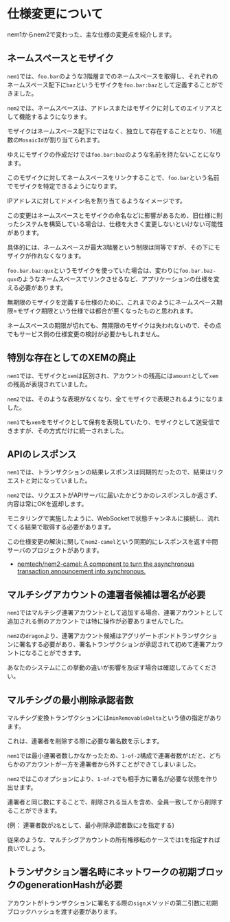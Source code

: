 # 仕様変更について

nem1からnem2で変わった、主な仕様の変更点を紹介します。


## ネームスペースとモザイク

`nem1`では、`foo.bar`のような3階層までのネームスペースを取得し、それぞれのネームスペース配下に`baz`というモザイクを`foo.bar:baz`として定義することができました。

`nem2`では、ネームスペースは、アドレスまたはモザイクに対してのエイリアスとして機能するようになります。

モザイクはネームスペース配下にではなく、独立して存在することとなり、16進数の`MosaicId`が割り当てられます。

ゆえにモザイクの作成だけでは`foo.bar:baz`のような名前を持たないことになります。

このモザイクに対してネームスペースをリンクすることで、`foo.bar`という名前でモザイクを特定できるようになります。

IPアドレスに対してドメイン名を割り当てるようなイメージです。

この変更はネームスペースとモザイクの命名などに影響があるため、旧仕様に則ったシステムを構築している場合は、仕様を大きく変更しないといけない可能性があります。

具体的には、ネームスペースが最大3階層という制限は同等ですが、その下にモザイクが作れなくなります。

`foo.bar.baz:qux`というモザイクを使っていた場合は、変わりに`foo.bar.baz-qux`のようなネームスペースでリンクさせるなど、アプリケーションの仕様を変える必要があります。

無期限のモザイクを定義する仕様のために、これまでのようにネームスペース期限=モザイク期限という仕様では都合が悪くなったものと思われます。

ネームスペースの期限が切れても、無期限のモザイクは失われないので、その点でもサービス側の仕様変更の検討が必要かもしれません。


## 特別な存在としてのXEMの廃止

`nem1`では、モザイクと`xem`は区別され、アカウントの残高には`amount`として`xem`の残高が表現されていました。

`nem2`では、そのような表現がなくなり、全てモザイクで表現されるようになりました。

`nem1`でも`xem`をモザイクとして保有を表現していたり、モザイクとして送受信できますが、その方式だけに統一されました。


## APIのレスポンス

`nem1`では、トランザクションの結果レスポンスは同期的だったので、結果はリクエストと対になっていました。

`nem2`では、リクエストがAPIサーバに届いたかどうかのレスポンスしか返さず、内容は常にOKを返却します。

モニタリングで実施したように、WebSocketで状態チャンネルに接続し、流れてくる結果で取得する必要があります。

この仕様変更の解決に関して`nem2-camel`という同期的にレスポンスを返す中間サーバのプロジェクトがあります。

- [nemtech/nem2\-camel: A component to turn the asynchronous transaction announcement into synchronous\.](https://github.com/nemtech/nem2-camel)


## マルチシグアカウントの連署者候補は署名が必要

`nem1`ではマルチシグ連署アカウントとして追加する場合、連署アカウントとして追加される側のアカウントでは特に操作が必要ありませんでした。

`nem2`の`dragon`より、連署アカウント候補はアグリゲートボンドトランザクションに署名する必要があり、署名トランザクションが承認されて初めて連署アカウントになることができます。

あなたのシステムにこの挙動の違いが影響を及ぼす場合は確認してみてください。


## マルチシグの最小削除承認者数

マルチシグ変換トランザクションには`minRemovableDelta`という値の指定があります。

これは、連署者を削除する際に必要な署名数を示します。

`nem1`では最小連署者数しかなかったため、`1-of-2`構成で連署者数が`1`だと、どちらかのアカウントが一方を連署者から外すことができてしまいました。

`nem2`ではこのオプションにより、`1-of-2`でも相手方に署名が必要な状態を作り出せます。

連署者と同じ数にすることで、削除される当人を含め、全員一致してから削除することができます。

(例： 連署者数が`2名`として、最小削除承認者数に`2`を指定する)

従来のような、マルチシグアカウントの所有権移転のケースでは`1`を指定すれば良いでしょう。


## トランザクション署名時にネットワークの初期ブロックのgenerationHashが必要

アカウントがトランザクションに署名する際の`sign`メソッドの第二引数に初期ブロックハッシュを渡す必要があります。
